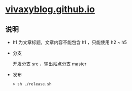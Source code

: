 # [vivaxyblog.github.io](http://vivaxyblog.github.io)

## 说明

- h1 为文章标题，文章内容不能包含 h1 ，只能使用 h2 ~ h5 

- 分支
    
    开发分支 src ，输出站点分支 master
    
- 发布

    `> sh ./release.sh`
